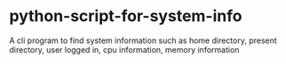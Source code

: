 # python-script-for-system-info
A cli program to find system information such as home directory, present directory, user logged in, cpu information, memory information
